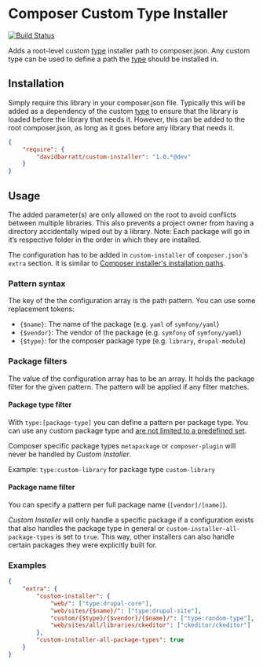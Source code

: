 Composer Custom Type Installer
==============================
[![Build Status](https://travis-ci.org/davidbarratt/custom-installer.svg?branch=develop)](https://travis-ci.org/davidbarratt/custom-installer)

Adds a root-level custom [type](https://getcomposer.org/doc/04-schema.md#type) installer path to composer.json. Any custom type can be used to define a path the [type](https://getcomposer.org/doc/04-schema.md#type) should be installed in.

## Installation
Simply require this library in your composer.json file. Typically this will be added as a dependency of the custom [type](https://getcomposer.org/doc/04-schema.md#type) to ensure that the library is loaded before the library that needs it. However, this can be added to the root composer.json, as long as it goes before any library that needs it.
```json
{
    "require": {
        "davidbarratt/custom-installer": "1.0.*@dev"
    }
}
```

## Usage
The added parameter(s) are only allowed on the root to avoid conflicts between multiple libraries. This also prevents a project owner from having a directory accidentally wiped out by a library. Note: Each package will go in it’s respective folder in the order in which they are installed.

The configuration has to be added in `custom-installer` of `composer.json`'s `extra` section. It is similar to [Composer installer's installation paths](https://github.com/composer/installers#custom-install-paths).

### Pattern syntax

The key of the the configuration array is the path pattern. You can use some
replacement tokens:

- `{$name}`: The name of the package (e.g. `yaml` of `symfony/yaml`)
- `{$vendor}`: The vendor of the package (e.g. `symfony` of `symfony/yaml`)
- `{$type}`: for the composer package type (e.g. `library`, `drupal-module`)

### Package filters

The value of the configuration array has to be an array. It holds the package 
filter for the given pattern. The pattern will be applied if any filter matches.

#### Package type filter

With `type:[package-type]` you can define a pattern per package type. You can use
any custom package type and [are not limited to a predefined set](https://github.com/composer/installers#should-we-allow-dynamic-package-types-or-paths-no).

Composer specific package types `metapackage` or `composer-plugin` will never be
handled by _Custom Installer_.

Example: `type:custom-library` for package type `custom-library`

#### Package name filter

You can  specify a pattern per full package name (`[vendor]/[name]`).

_Custom Installer_ will only handle a specific package if a configuration exists
that also handles the package type in general or `custom-installer-all-package-types`
is set to `true`. This way, other installers can also handle certain packages they
were explicitly built for.

### Examples

```json
{
    "extra": {
        "custom-installer": {
            "web/": ["type:drupal-core"],
            "web/sites/{$name}/": ["type:drupal-site"],
            "custom/{$type}/{$vendor}/{$name}/": ["type:random-type"],
            "web/sites/all/libraries/ckeditor": ["ckeditor/ckeditor"]
        },
        "custom-installer-all-package-types": true
    }
}
```

